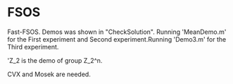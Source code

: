 # FSOS
Fast-FSOS. Demos was shown in "CheckSolution". Running 'MeanDemo.m' for the First experiment and Second experiment.Running 'Demo3.m' for the Third experiment.



'Z_2 is the demo of group Z_2^n. 

CVX and Mosek are needed.
